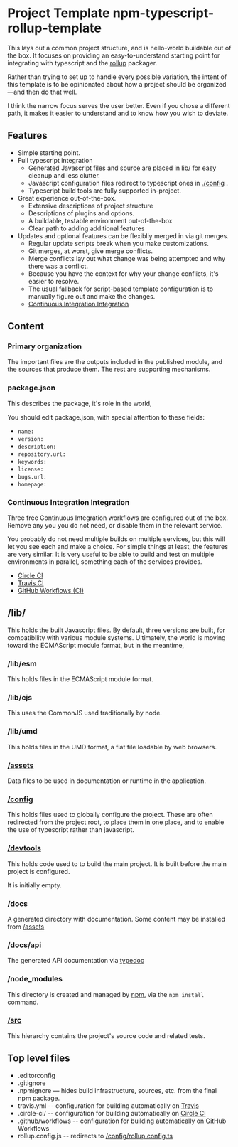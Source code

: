 # Project Template npm-typescript-rollup-template

This lays out a common project structure, and is hello-world buildable out of the box.
It focuses on providing an easy-to-understand starting point for integrating
with typescript and the [rollup](https://www.rollupjs.org) packager.

Rather than trying to set up to handle every possible variation, the intent of this
template is to be opinionated about how a project should be organized—and then do that well.

I think the narrow focus serves the user better. Even if you chose a different path,
it makes it easier to understand and to know how you wish to deviate.

## Features

* Simple starting point.
* Full typescript integration
  * Generated Javascript files and source are placed in lib/ for easy cleanup and less clutter.
  * Javascript configuration files redirect to typescript ones in [./config](config/README.md) .
  * Typescript build tools are fully supported in-project.
* Great experience out-of-the-box.
  * Extensive descriptions of project structure
  * Descriptions of plugins and options.
  * A buildable, testable environment out-of-the-box
  * Clear path to adding additional features
* Updates and optional features can be flexibliy merged in via git merges.
  * Regular update scripts break when you make customizations.
  * Git merges, at worst, give merge conflicts.
  * Merge conflicts lay out what change was being attempted and why there was a conflict.
  * Because you have the context for why your change conflicts, it's easier to resolve.
  * The usual fallback for script-based template configuration is to manually figure out and make the changes.
  * [Continuous Integration Integration](#continuous-integration-integration)

## Content

### Primary organization

The important files are the outputs included in the published module, and the sources that
produce them. The rest are supporting mechanisms.

### package.json

This describes the package, it's role in the world,

You should edit package.json, with special attention to these fields:

* `name:`
* `version:`
* `description:`
* `repository.url:`
* `keywords:`
* `license:`
* `bugs.url:`
* `homepage:`

### Continuous Integration Integration

Three free Continuous Integration workflows are configured out of the box.  Remove any you
you do not need, or disable them in the relevant service.

You probably do not need multiple builds on multiple services, but this will let you see each and make a choice. For simple things at least, the features are very similar. It is very useful to be able to build and test on multiple environments in parallel, something each of the services provides.

* [Circle CI](https://circleci.com)
* [Travis CI](https://travis-ci.com)
* [GitHub Workflows (CI)](https://github.com)

## /lib/

This holds the built Javascript files. By default, three versions are built, for compatibility with various module systems. Ultimately, the world is moving toward the ECMAScript module format, but in the meantime,

### /lib/esm

This holds files in the ECMAScript module format.

### /lib/cjs

This uses the CommonJS used traditionally by node.

### /lib/umd

This holds files in the UMD format, a flat file loadable by web browsers.

### [/assets](/assets/README.md)

Data files to be used in documentation or runtime in the application.

### [/config](/config/README.md)

This holds files used to globally configure the project. These are often redirected from the project root, to place them in one place, and to enable the use of typescript rather than javascript.

### [/devtools](/devtools/README.md)

This holds code used to to build the main project. It is built before the main project is configured.

It is initially empty.

### /docs

A generated directory with documentation. Some content may be installed from [/assets](/assets/README.md)

### /docs/api

The generated API documentation via [typedoc](https://typedoc.org)

### /node_modules

This directory is created and managed by [npm](https://npmjs.com), via the `npm install` command.

### [/src](/src/README.md)

This hierarchy contains the project's source code and related tests.

## Top level files

* .editorconfig
* .gitignore
* .npmignore — hides build infrastructure, sources, etc. from the final npm package.
* travis.yml -- configuration for building automatically on [Travis](https://travis-ci.com/)
* .circle-ci/ -- configuration for building automatically on [Circle CI](https://circleci.com)
* .github/workflows -- configuration for building automatically on GitHub Workflows
* rollup.config.js -- redirects to [/config/rollup.config.ts](/config/rollup.config.ts)

[Continuous Integration Integration]: #continuous-integration-integration
